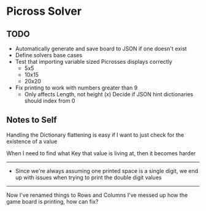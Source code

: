 # Picross Solver

## TODO

- Automatically generate and save board to JSON if one doesn't exist
- Define solvers base cases
- Test that importing variable sized Picrosses displays correctly
    - 5x5
    - 10x15
    - 20x20
- Fix printing to work with numbers greater than 9
    - Only affects Length, not height
(x) Decide if JSON hint dictionaries should index from 0

## Notes to Self

Handling the Dictionary flattening is easy if I want to just check for the existence of a value

When I need to find what Key that value is living at, then it becomes harder

-----

- Since we're always assuming one printed space is a single digit, we end up with issues when
trying to print the double digit values

-----

Now I've renamed things to Rows and Columns I've messed up how the game board is printing, how can fix?